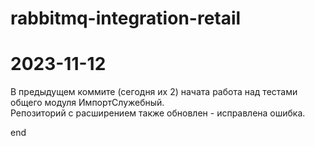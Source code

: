 # rabbitmq-integration-retail

# 2023-11-12
В предыдущем коммите (сегодня их 2) начата работа над тестами общего модуля ИмпортСлужебный.  
Репозиторий с расширением также обновлен - исправлена ошибка.  

end  